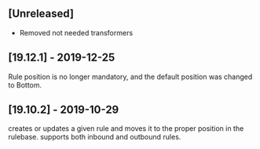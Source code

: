 ## [Unreleased]
- Removed not needed transformers

## [19.12.1] - 2019-12-25
Rule position is no longer mandatory, and the default position was changed to Bottom.

## [19.10.2] - 2019-10-29
creates or updates a given rule and moves it to the proper position in the rulebase. supports both inbound and outbound rules.
